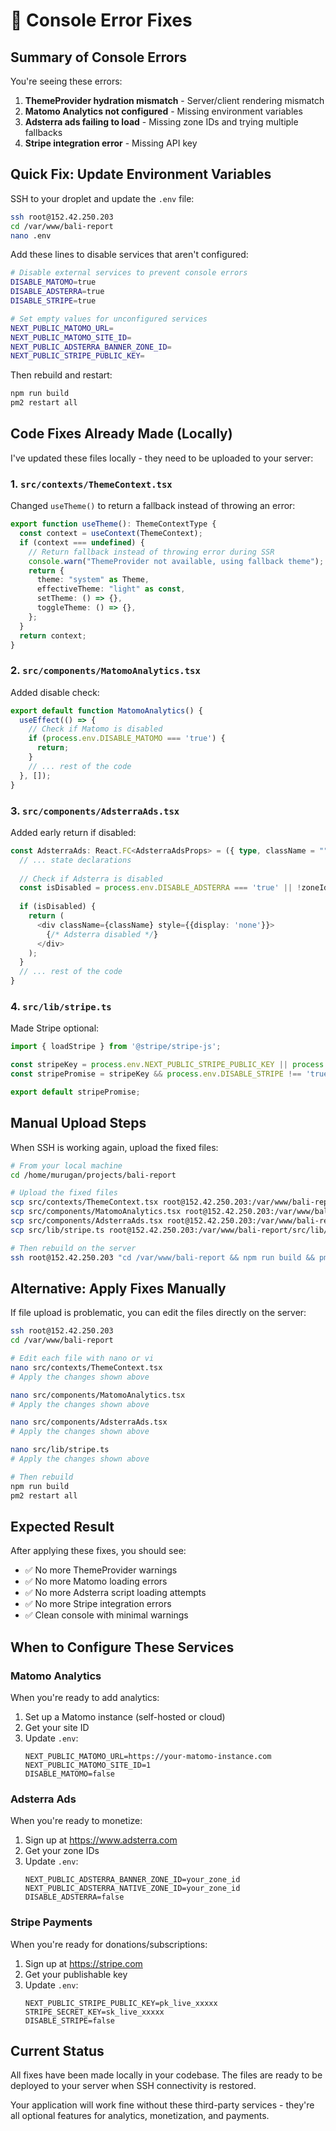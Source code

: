 # 🐛 Console Error Fixes

## Summary of Console Errors

You're seeing these errors:
1. **ThemeProvider hydration mismatch** - Server/client rendering mismatch
2. **Matomo Analytics not configured** - Missing environment variables
3. **Adsterra ads failing to load** - Missing zone IDs and trying multiple fallbacks
4. **Stripe integration error** - Missing API key

## Quick Fix: Update Environment Variables

SSH to your droplet and update the `.env` file:

```bash
ssh root@152.42.250.203
cd /var/www/bali-report
nano .env
```

Add these lines to disable services that aren't configured:

```bash
# Disable external services to prevent console errors
DISABLE_MATOMO=true
DISABLE_ADSTERRA=true
DISABLE_STRIPE=true

# Set empty values for unconfigured services
NEXT_PUBLIC_MATOMO_URL=
NEXT_PUBLIC_MATOMO_SITE_ID=
NEXT_PUBLIC_ADSTERRA_BANNER_ZONE_ID=
NEXT_PUBLIC_STRIPE_PUBLIC_KEY=
```

Then rebuild and restart:

```bash
npm run build
pm2 restart all
```

## Code Fixes Already Made (Locally)

I've updated these files locally - they need to be uploaded to your server:

### 1. `src/contexts/ThemeContext.tsx`
Changed `useTheme()` to return a fallback instead of throwing an error:

```typescript
export function useTheme(): ThemeContextType {
  const context = useContext(ThemeContext);
  if (context === undefined) {
    // Return fallback instead of throwing error during SSR
    console.warn("ThemeProvider not available, using fallback theme");
    return {
      theme: "system" as Theme,
      effectiveTheme: "light" as const,
      setTheme: () => {},
      toggleTheme: () => {},
    };
  }
  return context;
}
```

### 2. `src/components/MatomoAnalytics.tsx`
Added disable check:

```typescript
export default function MatomoAnalytics() {
  useEffect(() => {
    // Check if Matomo is disabled
    if (process.env.DISABLE_MATOMO === 'true') {
      return;
    }
    // ... rest of the code
  }, []);
}
```

### 3. `src/components/AdsterraAds.tsx`
Added early return if disabled:

```typescript
const AdsterraAds: React.FC<AdsterraAdsProps> = ({ type, className = "", zoneId }) => {
  // ... state declarations
  
  // Check if Adsterra is disabled
  const isDisabled = process.env.DISABLE_ADSTERRA === 'true' || !zoneId || zoneId === '5336445';
  
  if (isDisabled) {
    return (
      <div className={className} style={{display: 'none'}}>
        {/* Adsterra disabled */}
      </div>
    );
  }
  // ... rest of the code
}
```

### 4. `src/lib/stripe.ts`
Made Stripe optional:

```typescript
import { loadStripe } from '@stripe/stripe-js';

const stripeKey = process.env.NEXT_PUBLIC_STRIPE_PUBLIC_KEY || process.env.NEXT_PUBLIC_STRIPE_PUBLISHABLE_KEY;
const stripePromise = stripeKey && process.env.DISABLE_STRIPE !== 'true' ? loadStripe(stripeKey) : null;

export default stripePromise;
```

## Manual Upload Steps

When SSH is working again, upload the fixed files:

```bash
# From your local machine
cd /home/murugan/projects/bali-report

# Upload the fixed files
scp src/contexts/ThemeContext.tsx root@152.42.250.203:/var/www/bali-report/src/contexts/
scp src/components/MatomoAnalytics.tsx root@152.42.250.203:/var/www/bali-report/src/components/
scp src/components/AdsterraAds.tsx root@152.42.250.203:/var/www/bali-report/src/components/
scp src/lib/stripe.ts root@152.42.250.203:/var/www/bali-report/src/lib/

# Then rebuild on the server
ssh root@152.42.250.203 "cd /var/www/bali-report && npm run build && pm2 restart all"
```

## Alternative: Apply Fixes Manually

If file upload is problematic, you can edit the files directly on the server:

```bash
ssh root@152.42.250.203
cd /var/www/bali-report

# Edit each file with nano or vi
nano src/contexts/ThemeContext.tsx
# Apply the changes shown above

nano src/components/MatomoAnalytics.tsx
# Apply the changes shown above

nano src/components/AdsterraAds.tsx
# Apply the changes shown above

nano src/lib/stripe.ts
# Apply the changes shown above

# Then rebuild
npm run build
pm2 restart all
```

## Expected Result

After applying these fixes, you should see:
- ✅ No more ThemeProvider warnings
- ✅ No more Matomo loading errors
- ✅ No more Adsterra script loading attempts
- ✅ No more Stripe integration errors
- ✅ Clean console with minimal warnings

## When to Configure These Services

### Matomo Analytics
When you're ready to add analytics:
1. Set up a Matomo instance (self-hosted or cloud)
2. Get your site ID
3. Update `.env`:
   ```
   NEXT_PUBLIC_MATOMO_URL=https://your-matomo-instance.com
   NEXT_PUBLIC_MATOMO_SITE_ID=1
   DISABLE_MATOMO=false
   ```

### Adsterra Ads
When you're ready to monetize:
1. Sign up at https://www.adsterra.com
2. Get your zone IDs
3. Update `.env`:
   ```
   NEXT_PUBLIC_ADSTERRA_BANNER_ZONE_ID=your_zone_id
   NEXT_PUBLIC_ADSTERRA_NATIVE_ZONE_ID=your_zone_id
   DISABLE_ADSTERRA=false
   ```

### Stripe Payments
When you're ready for donations/subscriptions:
1. Sign up at https://stripe.com
2. Get your publishable key
3. Update `.env`:
   ```
   NEXT_PUBLIC_STRIPE_PUBLIC_KEY=pk_live_xxxxx
   STRIPE_SECRET_KEY=sk_live_xxxxx
   DISABLE_STRIPE=false
   ```

## Current Status

All fixes have been made locally in your codebase. The files are ready to be deployed to your server when SSH connectivity is restored.

Your application will work fine without these third-party services - they're all optional features for analytics, monetization, and payments.